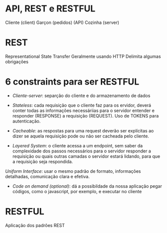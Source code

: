 # API, REST e RESTFUL

Cliente (client)
Garçon (pedidos) (API)
Cozinha (server)

# REST
Representational State Transfer
Geralmente usando HTTP
Delimita algumas obrigações

# 6 constraints para ser RESTFUL

- _Cliente-server_: separção do cliente e do armazenamento de dados

- _Stateless_: cada requisição que o cliente faz para os ervidor, deverá conter todas as informações necessáriias para o servidor entender e responder (RESPONSE) a requisição (REQUEST). Uso de TOKENS para autenticação.

- _Cacheable_: as respostas para uma request deverão ser explícitas ao dizer se aquela requisição pode ou não ser cacheada pelo cliente.

- _Layered System_: o cliente acessa a um endpoint, sem saber da complexidade dos passos necessários para o servidor responder a requisição ou quais outras camadas o servidor estará lidando, para que a requisição seja respondida.

 _Uniform Interface_: usar o mesmo padrão de formato, informações detalhadas, comunicação clara e efetiva.

- _Code on demand (optional)_: dá a possibildade da nossa aplicação pegar códigos, como o javascript, por exemplo, e executar no cliente


# RESTFUL
Aplicação dos padrões REST

